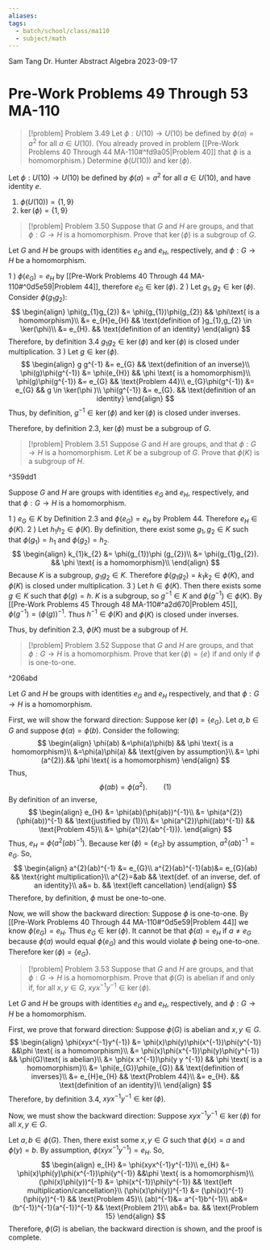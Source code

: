 ```yaml
---
aliases: 
tags:
  - batch/school/class/ma110
  - subject/math
---
```

Sam Tang
Dr. Hunter
Abstract Algebra
2023-09-17
# Pre-Work Problems 49 Through  53 MA-110

> [!problem] Problem 3.49
> Let $\phi:U(10)\longrightarrow U(10)$ be defined by $\phi(a)=a^{2}$ for all $a \in U(10)$. (You already proved in problem [[Pre-Work Problems 40 Through 44 MA-110#^fd9a05|Problem 40]] that $\phi$ is a homomorphism.) Determine $\phi(U(10))$ and $\ker(\phi)$.

Let $\phi:U(10)\longrightarrow U(10)$ be defined by $\phi(a)=a^{2}$ for all $a \in U(10)$, and have identity $e$.

1. $\phi(U(10))=\{ 1,9 \}$
2. $\ker(\phi)=\{ 1,9 \}$

> [!problem] Problem 3.50
> Suppose that $G$ and $H$ are groups, and that $\phi:G\longrightarrow H$ is a homomorphism. Prove that $\ker(\phi)$ is a subgroup of $G$.

Let $G$ and $H$ be groups with identities $e_{G}$ and $e_{H}$, respectively, and $\phi:G \longrightarrow H$ be a homomorphism.

1 ) $\phi(e_{G})=e_{H}$ by [[Pre-Work Problems 40 Through 44 MA-110#^0d5e59|Problem 44]], therefore $e_{G} \in \ker(\phi)$.
2 ) Let $g_{1},g_{2} \in \ker(\phi)$. Consider $\phi(g_{1}g_{2})$:
$$
\begin{align}
\phi(g_{1}g_{2}) &= \phi(g_{1})\phi(g_{2}) && \phi\text{ is a homomorphism}\\
&= e_{H}e_{H} && \text{definition of }g_{1},g_{2} \in  \ker(\phi)\\
&= e_{H}. && \text{definition of an identity}
\end{align}
$$
Therefore, by definition 3.4 $g_{1}g_{2} \in \ker(\phi)$ and $\ker(\phi)$ is closed under multiplication.
3 ) Let $g \in \ker(\phi)$.
$$
\begin{align}
g g^{-1} &= e_{G} && \text{definition of an inverse}\\
\phi(g)\phi(g^{-1}) &= \phi(e_{H}) && \phi \text{ is a homomorphism}\\
\phi(g)\phi(g^{-1}) &=  e_{G} && \text{Problem 44}\\
e_{G}\phi(g^{-1}) &=  e_{G} && g \in  \ker(\phi )\\
\phi(g^{-1}) &= e_{G}. && \text{definition of an identity}
\end{align}
$$
Thus, by definition, $g^{-1} \in \ker(\phi)$ and $\ker(\phi)$ is closed under inverses.

Therefore, by definition 2.3, $\ker(\phi)$ must be a subgroup of $G$.

> [!problem] Problem 3.51
> Suppose $G$ and $H$ are groups, and that $\phi:G \longrightarrow H$ is a homomorphism. Let $K$ be a subgroup of $G$. Prove that $\phi(K)$ is a subgroup of $H$.

^359dd1

Suppose $G$ and $H$ are groups with identities $e_{G}$ and $e_{H}$, respectively, and that $\phi:G \longrightarrow H$ is a homomorphism.

1 ) $e_{G} \in  K$ by Definition 2.3 and $\phi(e_{G})=e_{H}$ by Problem 44. Therefore $e_{H} \in \phi(K)$.
2 ) Let $h_{1}h_{2} \in \phi(K)$. By definition, there exist some $g_{1}, g_{2} \in K$ such that $\phi(g_{1})=h_{1}$ and $\phi(g_{2}) = h_{2}$. 
$$
\begin{align}
k_{1}k_{2} &= \phi(g_{1})\phi (g_{2})\\
&= \phi(g_{1}g_{2}). && \phi \text{ is a homomorphism}\\
\end{align}
$$
Because $K$ is a subgroup, $g_{1}g_{2} \in K$. Therefore $\phi(g_{1}g_{2})=k_{1}k_{2} \in \phi(K)$, and $\phi(K)$ is closed under multiplication.
3 ) Let $h \in \phi(K)$. Then there exists some $g \in K$ such that $\phi(g)=h$. $K$ is a subgroup, so $g^{-1} \in K$ and $\phi(g^{-1}) \in \phi(K)$. By [[Pre-Work Problems 45 Through 48 MA-110#^a2d670|Problem 45]], $\phi(g^{-1})=(\phi(g))^{-1}$. Thus $h^{-1} \in \phi(K)$ and $\phi(K)$ is closed under inverses.

Thus, by definition 2.3, $\phi(K)$ must be a subgroup of $H$.

> [!problem] Problem 3.52
> Suppose that $G$ and $H$ are groups, and that $\phi:G \longrightarrow H$ is a homomorphism. Prove that $\ker(\phi)=\{ e \}$ if and only if $\phi$ is one-to-one.

^206abd

Let $G$ and $H$ be groups with identities $e_{G}$ and $e_{H}$ respectively, and that $\phi:G\longrightarrow H$ is a homomorphism.

First, we will show the forward direction: Suppose $\ker(\phi)=\{ e_{G} \}$.
Let $a,b \in G$ and suppose $\phi(a)=\phi(b)$. Consider the following:
$$
\begin{align}
\phi(ab) &=\phi(a)\phi(b) && \phi \text{ is a homomorphism}\\
&=\phi(a)\phi(a) && \text{given by assumption}\\
&= \phi (a^{2}).&& \phi \text{ is a homomorphism}
\end{align}
$$
Thus, 
$$
\phi(ab) =\phi(a^{2}). \qquad(1)
$$
By definition of an inverse,
$$
\begin{align}
e_{H} &= \phi(ab)(\phi(ab))^{-1}\\
&= \phi(a^{2})(\phi(ab))^{-1} && \text{justified by (1)}\\
&= \phi(a^{2})\phi((ab)^{-1}) && \text{Problem 45}\\
&= \phi(a^{2}(ab^{-1})).
\end{align}
$$
Thus, $e_{H}=\phi(a^{2}(ab)^{-1})$. Because $\ker(\phi)=\{ e_{G} \}$ by assumption, $a^{2}(ab)^{-1}=e_{G}$. So,
$$
\begin{align}
a^{2}(ab)^{-1} &= e_{G}\\
a^{2}(ab)^{-1}(ab)&= e_{G}(ab) && \text{right multiplication}\\
a^{2}=&ab && \text{def. of an inverse, def. of an identity}\\
a&= b. && \text{left cancellation}
\end{align}
$$
Therefore, by definition, $\phi$ must be one-to-one.

Now, we will show the backward direction: Suppose $\phi$ is one-to-one.
By [[Pre-Work Problems 40 Through 44 MA-110#^0d5e59|Problem 44]] we know $\phi(e_{G})=e_{H}$. Thus $e_{G} \in \ker(\phi)$. It cannot be that $\phi(a)=e_{H}$ if $a\neq e_{G}$ because $\phi(a)$ would equal $\phi(e_{G})$ and this would violate $\phi$ being one-to-one. Therefore $\ker(\phi)=\{ e_{G} \}$.

> [!problem] Problem 3.53
> Suppose that $G$ and $H$ are groups, and that $\phi:G \longrightarrow H$ is a homomorphism. Prove that $\phi(G)$ is abelian if and only if, for all $x,y \in G$, $xyx^{-1}y^{-1} \in \ker(\phi)$.
> 

Let $G$ and $H$ be groups with identities $e_{G}$ and $e_{H}$, respectively, and $\phi:G \longrightarrow H$ be a homomorphism.

First, we prove that forward direction: Suppose $\phi(G)$ is abelian and $x,y \in G$.
$$
\begin{align}
\phi(xyx^{-1}y^{-1}) &= \phi(x)\phi(y)\phi(x^{-1})\phi(y^{-1}) &&\phi \text{ is a homomorphism}\\
&= \phi(x)\phi(x^{-1})\phi(y)\phi(y^{-1}) && \phi(G)\text{ is abelian}\\
&= \phi(x x^{-1})\phi(y y ^{-1}) && \phi \text{ is a homomorphism}\\
&= \phi(e_{G})\phi(e_{G}) && \text{definition of inverses}\\
&= e_{H}e_{H} && \text{Problem 44}\\
&= e_{H}. && \text{definition of an identity}\\
\end{align}
$$
Therefore, by definition 3.4, $xyx^{-1}y^{-1} \in \ker(\phi)$.

Now, we must show the backward direction: Suppose $xyx^{-1}y^{-1} \in \ker(\phi)$ for all $x,y \in G$.

Let $a,b \in \phi(G)$. Then, there exist some $x,y \in G$ such that $\phi(x)=a$ and $\phi(y)=b$. By assumption, $\phi(xyx^{-1}y^{-1}) = e_{H}$. So,
$$
\begin{align}
e_{H} &= \phi(xyx^{-1}y^{-1})\\
e_{H} &= \phi(x)\phi(y)\phi(x^{-1})\phi(y^{-1}) &&\phi \text{ is a homomorphism}\\
(\phi(x)\phi(y))^{-1} &= \phi(x^{-1})\phi(y^{-1}) && \text{left multiplication/cancellation}\\
(\phi(x)\phi(y))^{-1} &= (\phi(x))^{-1}(\phi(y))^{-1} && \text{Problem 45}\\
(ab)^{-1}&= a^{-1}b^{-1}\\
ab&= (b^{-1})^{-1}(a^{-1})^{-1} && \text{Problem 21}\\
ab&= ba. && \text{Problem 15}
\end{align}
$$
Therefore, $\phi(G)$ is abelian, the backward direction is shown, and the proof is complete.
